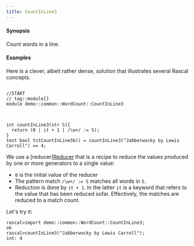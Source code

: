 ```yaml
---
title: CountInLine3
---
```


#### Synopsis

Count words in a line.

#### Examples

Here is a clever, albeit rather dense, solution that illustrates several Rascal concepts.

```rascal

//START
// tag::module[]
module demo::common::WordCount::CountInLine3



int countInLine3(str S){
  return (0 | it + 1 | /\w+/ := S);
}
test bool tstCountInLine3b() = countInLine3("Jabberwocky by Lewis Carroll") == 4;

```

                
We use a [reducer][Reducer](../../../../Rascal/Expressions/Reducer) that is a recipe to reduce the values produced by one or more generators
  to a single value:
  
* `0` is the initial value of the reducer
*  The pattern match `/\w+/ := S` matches all words in `S`.
*  Reduction is done by `it + 1`. In the latter `it` is a keyword that refers to the
   value that has been reduced sofar. Effectively, the matches are reduced to a match count.


Let's try it:

```rascal-shell
rascal>import demo::common::WordCount::CountInLine3;
ok
rascal>countInLine3("Jabberwocky by Lewis Carroll");
int: 4
```


